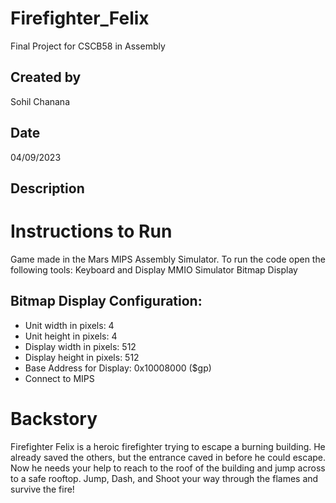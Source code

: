 # Firefighter_Felix
Final Project for CSCB58 in Assembly
## Created by
Sohil Chanana
## Date
04/09/2023
## Description

# Instructions to Run
Game made in the Mars MIPS Assembly Simulator.
To run the code open the following tools:
Keyboard and Display MMIO Simulator
Bitmap Display

## Bitmap Display Configuration:
- Unit width in pixels: 4 
- Unit height in pixels: 4 
- Display width in pixels: 512 
- Display height in pixels: 512 
- Base Address for Display: 0x10008000 ($gp)
- Connect to MIPS

# Backstory
Firefighter Felix is a heroic firefighter trying to escape a burning building. He already saved the others, but the entrance caved in before he could escape. Now he needs your help to reach to the roof of the building and jump across to a safe rooftop. Jump, Dash, and Shoot your way through the flames and survive the fire!
